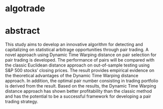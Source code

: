 # algotrade

# abstract
This study aims to develop an innovative algorithm for detecting and capitalizing on statistical arbitrage opportunities through pair trading. A novel approach using Dynamic Time Warping distance on pair selection for pair trading is developed. The performance of pairs will be compared with the classic Euclidean distance approach on out-of-sample testing using S\&P 500 stocks’ closing prices. The result provides empirical evidence on the theoretical advantages of the Dynamic Time Warping distance approach. In addition, the optimal pair number consisting in trading portfolio is derived from the result. Based on the results, the Dynamic Time Warping distance approach has shown better profitability than the classic method and has the potential to be a successful framework for developing a pair trading strategy.
